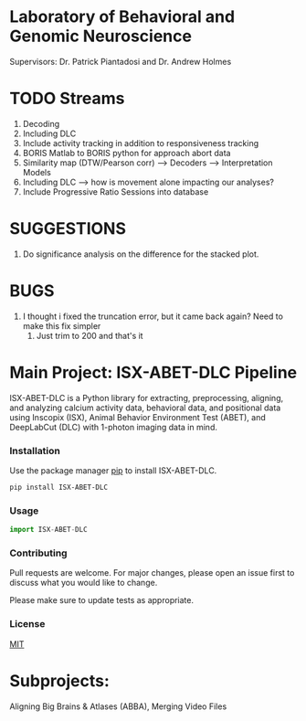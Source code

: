 # Laboratory of Behavioral and Genomic Neuroscience
Supervisors: Dr. Patrick Piantadosi and Dr. Andrew Holmes

# TODO Streams
1) Decoding
2) Including DLC
3) Include activity tracking in addition to responsiveness tracking
4) BORIS Matlab to BORIS python for approach abort data
5) Similarity map (DTW/Pearson corr) --> Decoders --> Interpretation Models
6) Including DLC --> how is movement alone impacting our analyses?
7) Include Progressive Ratio Sessions into database

# SUGGESTIONS
1) Do significance analysis on the difference for the stacked plot.

# BUGS

1) I thought i fixed the truncation error, but it came back again? Need to make this fix simpler
   1) Just trim to 200 and that's it

# Main Project: ISX-ABET-DLC Pipeline

ISX-ABET-DLC is a Python library for extracting, preprocessing, aligning, and analyzing calcium activity data, behavioral data, and positional data using Inscopix (ISX), Animal Behavior Environment Test (ABET), and DeepLabCut (DLC) with 1-photon imaging data in mind.

### Installation

Use the package manager [pip](https://pip.pypa.io/en/stable/) to install ISX-ABET-DLC.

```bash
pip install ISX-ABET-DLC
```

### Usage

```python
import ISX-ABET-DLC
```

### Contributing
Pull requests are welcome. For major changes, please open an issue first to discuss what you would like to change.

Please make sure to update tests as appropriate.

### License
[MIT](https://choosealicense.com/licenses/mit/)

# Subprojects: 
Aligning Big Brains & Atlases (ABBA), 
Merging Video Files

